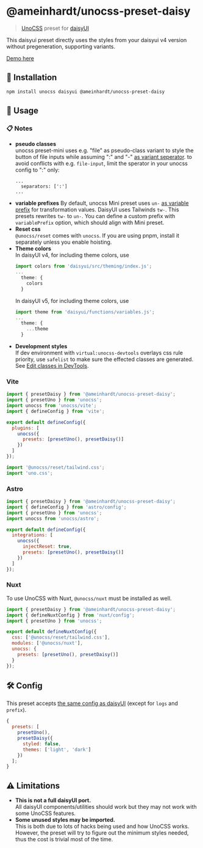 # @ameinhardt/unocss-preset-daisy

> [UnoCSS](https://github.com/unocss/unocss) preset for [daisyUI](https://github.com/saadeghi/daisyui)

This daisyui preset directly uses the styles from your daisyui v4 version without pregeneration, supporting variants.

[Demo here](https://ameinhardt.github.io/unocss-preset-daisy/)

## 🚀 Installation

```sh
npm install unocss daisyui @ameinhardt/unocss-preset-daisy
```

## 📱 Usage
### 📋 Notes
* **pseudo classes** \
  unocss preset-mini uses e.g. "file" as pseudo-class variant to style the button of file inputs while assuming ":" and "-" [as variant seperator](https://unocss.dev/config/#separators). to avoid conflicts with e.g. `file-input`, limit the sperator in your unocss config to ":" only:
  ```
  ...
    separators: [':']
  ...
  ```
* **variable prefixes**
  By default, unocss Mini preset uses `un-` [as variable prefix](https://unocss.dev/presets/mini#variableprefix) for transformation values. DaisyUI uses Tailwinds `tw-`. This presets rewrites `tw-` to `un-`. You can define a custom prefix with `variablePrefix` option, which should align with Mini preset.
* **Reset css** \
  `@unocss/reset` comes with `unocss`. If you are using pnpm, install it separately unless you enable hoisting.
* **Theme colors** \
  In daisyUI v4, for including theme colors, use
  ```js
  import colors from 'daisyui/src/theming/index.js';
  ...
    theme: {
      colors
    }
  ```
  In daisyUI v5, for including theme colors, use
  ```js
  import theme from 'daisyui/functions/variables.js';
  ...
    theme: {
      ...theme
    }

  ```
* **Development styles** \
  If dev environment with `virtual:unocss-devtools` overlays css rule priority, use `safelist` to make sure the effected classes are generated. See [Edit classes in DevTools](https://unocss.dev/integrations/vite#edit-classes-in-devtools).

### Vite

```js
import { presetDaisy } from '@ameinhardt/unocss-preset-daisy';
import { presetUno } from 'unocss';
import unocss from 'unocss/vite';
import { defineConfig } from 'vite';

export default defineConfig({
  plugins: [
    unocss({
      presets: [presetUno(), presetDaisy()]
    })
  ]
});
```

```js
import '@unocss/reset/tailwind.css';
import 'uno.css';
```

### Astro

```js
import { presetDaisy } from '@ameinhardt/unocss-preset-daisy';
import { defineConfig } from 'astro/config';
import { presetUno } from 'unocss';
import unocss from 'unocss/astro';

export default defineConfig({
  integrations: [
    unocss({
      injectReset: true,
      presets: [presetUno(), presetDaisy()]
    })
  ]
});
```

### Nuxt

To use UnoCSS with Nuxt, `@unocss/nuxt` must be installed as well.

```js
import { presetDaisy } from '@ameinhardt/unocss-preset-daisy';
import { defineNuxtConfig } from 'nuxt/config';
import { presetUno } from 'unocss';

export default defineNuxtConfig({
  css: ['@unocss/reset/tailwind.css'],
  modules: ['@unocss/nuxt'],
  unocss: {
    presets: [presetUno(), presetDaisy()]
  }
});
```

## 🛠️ Config

This preset accepts [the same config as daisyUI](https://daisyui.com/docs/config/) (except for `logs` and `prefix`).

```js
{
  presets: [
    presetUno(),
    presetDaisy({
      styled: false,
      themes: ['light', 'dark']
    })
  ];
}
```

## ⚠️ Limitations

* **This is not a full daisyUI port.** \
  All daisyUI components/utilities should work but they may not work with some UnoCSS features.
* **Some unused styles may be imported.** \
  This is both due to lots of hacks being used and how UnoCSS works. However, the preset will try to figure out the minimum styles needed, thus the cost is trivial most of the time.
